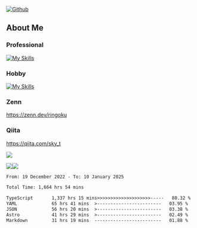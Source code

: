 [![Github](https://img.shields.io/github/followers/skyt-a?label=Follow&style=social)](https://github.com/skyt-a)

## About Me
### Professional
[![My Skills](https://skillicons.dev/icons?i=react,ts,js,nodejs,java,graphql,firebase,githubactions&theme=light)](https://skillicons.dev)
### Hobby
[![My Skills](https://skillicons.dev/icons?i=unity,rust,py&theme=light)](https://skillicons.dev)

### Zenn
https://zenn.dev/ringoku
### Qiita
https://qiita.com/sky_t


![](https://github-profile-summary-cards.vercel.app/api/cards/profile-details?username=skyt-a&theme=default)

![](https://github-profile-summary-cards.vercel.app/api/cards/repos-per-language?username=skyt-a&theme=default)![](https://github-profile-summary-cards.vercel.app/api/cards/stats?username=RinGoku&theme=default)

<!--START_SECTION:waka-->

```txt
From: 19 December 2022 - To: 10 January 2025

Total Time: 1,664 hrs 54 mins

TypeScript       1,337 hrs 15 mins>>>>>>>>>>>>>>>>>>>>-----   80.32 %
YAML             65 hrs 41 mins  >------------------------   03.95 %
JSON             56 hrs 20 mins  >------------------------   03.38 %
Astro            41 hrs 29 mins  >------------------------   02.49 %
Markdown         31 hrs 19 mins  -------------------------   01.88 %
```

<!--END_SECTION:waka-->
